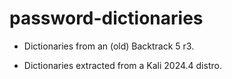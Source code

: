# password-dictionaries
- Dictionaries from an (old) Backtrack 5 r3.

- Dictionaries extracted from a Kali 2024.4 distro.
